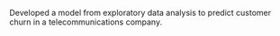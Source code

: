 Developed a model from exploratory data analysis to predict customer churn in a telecommunications
company.
